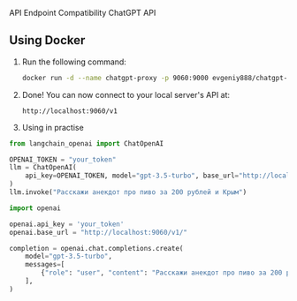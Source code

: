 API Endpoint Compatibility ChatGPT API

## Using Docker
1. Run the following command:
   ```bash
   docker run -d --name chatgpt-proxy -p 9060:9000 evgeniy888/chatgpt-proxy:0.2
   ```
2. Done! You can now connect to your local server's API at:
   ```
   http://localhost:9060/v1
   ```
3. Using in practise
```python
from langchain_openai import ChatOpenAI

OPENAI_TOKEN = "your_token"
llm = ChatOpenAI(
    api_key=OPENAI_TOKEN, model="gpt-3.5-turbo", base_url="http://localhost:9060/v1"
)
llm.invoke("Расскажи анекдот про пиво за 200 рублей и Крым")
```

```python
import openai

openai.api_key = 'your_token'
openai.base_url = "http://localhost:9060/v1/"

completion = openai.chat.completions.create(
    model="gpt-3.5-turbo",
    messages=[
        {"role": "user", "content": "Расскажи анекдот про пиво за 200 рублей и Крым"},
    ],
)
```
